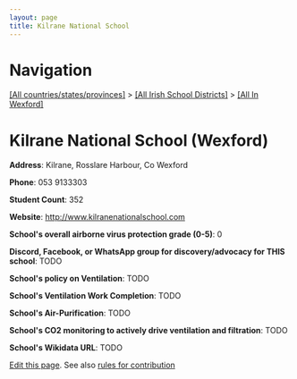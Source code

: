 ```yaml
---
layout: page
title: Kilrane National School
---
```

# Navigation

[[All countries/states/provinces]](../../..) > [[All Irish School Districts]](../..) > [[All In Wexford]](..)

# Kilrane National School (Wexford)

**Address**: Kilrane, Rosslare Harbour, Co Wexford

**Phone**: 053 9133303

**Student Count**: 352

**Website**: <http://www.kilranenationalschool.com>

**School's overall airborne virus protection grade (0-5)**: 0

**Discord, Facebook, or WhatsApp group for discovery/advocacy for THIS school**: TODO

**School's policy on Ventilation**: TODO

**School's Ventilation Work Completion**: TODO

**School's Air-Purification**: TODO

**School's CO2 monitoring to actively drive ventilation and filtration**: TODO

**School's Wikidata URL**: TODO


[Edit this page](https://github.com/ventilate-schools/Ireland/edit/main/./Wexford/Kilrane_National_School.md). See also [rules for contribution](../../../contribution-rules/)